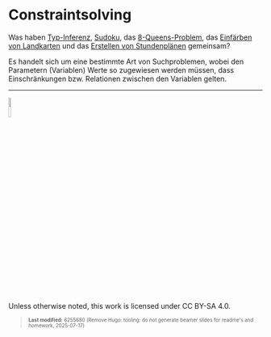 # Constraintsolving

Was haben [Typ-Inferenz](https://en.wikipedia.org/wiki/Type_inference),
[Sudoku](https://en.wikipedia.org/wiki/Sudoku), das
[8-Queens-Problem](https://en.wikipedia.org/wiki/Eight_queens_puzzle),
das [Einfärben von
Landkarten](https://en.wikipedia.org/wiki/Graph_coloring) und das
[Erstellen von
Stundenplänen](https://en.wikipedia.org/wiki/Resource_allocation)
gemeinsam?

Es handelt sich um eine bestimmte Art von Suchproblemen, wobei den
Parametern (Variablen) Werte so zugewiesen werden müssen, dass
Einschränkungen bzw. Relationen zwischen den Variablen gelten.

------------------------------------------------------------------------

<img src="https://licensebuttons.net/l/by-sa/4.0/88x31.png" width="10%">

Unless otherwise noted, this work is licensed under CC BY-SA 4.0.

<blockquote><p><sup><sub><strong>Last modified:</strong> 6255680 (Remove Hugo: tooling: do not generate beamer slides for readme's and homework, 2025-07-17)<br></sub></sup></p></blockquote>
